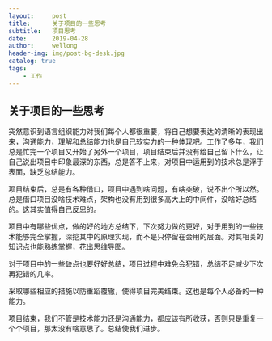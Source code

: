 ```yaml
---
layout:     post
title:      关于项目的一些思考
subtitle:   项目思考
date:       2019-04-28
author:     wellong
header-img: img/post-bg-desk.jpg
catalog: true
tags:
    - 工作
---
```

## 关于项目的一些思考

突然意识到语言组织能力对我们每个人都很重要，将自己想要表达的清晰的表现出来，沟通能力，理解和总结能力也是自己软实力的一种体现吧。工作了多年，我们总是忙完一个项目又开始了另外一个项目，项目结束后并没有给自己留下什么，让自己说出项目中印象最深的东西，总是答不上来，对项目中运用到的技术总是浮于表面，缺乏总结能力。



项目结束后，总是有各种借口，项目中遇到啥问题，有啥突破，说不出个所以然。总是借口项目没啥技术难点，架构也没有用到很多高大上的中间件，没啥好总结的。这其实值得自己反思的。



项目中有哪些优点，做的好的地方总结下，下次努力做的更好，对于用到的一些技术能够完全掌握，深挖其中的原理实现，而不是只停留在会用的层面。对其相关的知识点也能熟练掌握，花出思维导图。



对于项目中的一些缺点也要好好总结，项目过程中难免会犯错，总结不足减少下次再犯错的几率。

采取哪些相应的措施以防重蹈覆辙，使得项目完美结束。这也是每个人必备的一种能力。



项目结束，我们不管是技术能力还是沟通能力，都应该有所收获，否则只是重复一个个项目，那太没有啥意思了。总结使我们进步。
